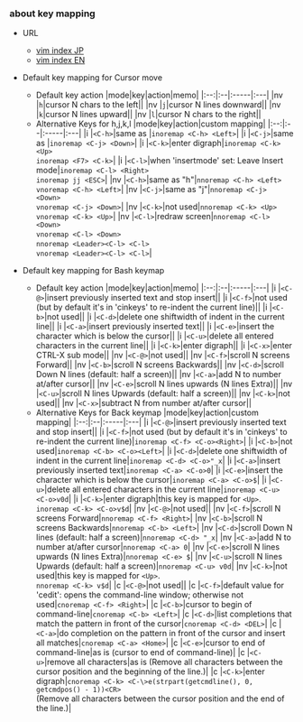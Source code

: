 ### about key mapping
- URL
  - [vim index JP](https://vim-jp.org/vimdoc-ja/vimindex.html)
  - [vim index EN](https://vim-jp.org/vimdoc-en/vimindex.html)

- Default key mapping for Cursor move
  - Default key action
    |mode|key|action|memo|
    |:--:|:--|:-----|:---|
    |nv  |```h```|cursor N chars to the left||
    |nv  |```j```|cursor N lines downward||
    |nv  |```k```|cursor N lines upward||
    |nv  |```l```|cursor N chars to the right||
  - Alternative Keys for h,j,k,l
    |mode|key|action|custom mapping|
    |:--:|:--|:-----|:---|
    |i  |```<C-h>```|same as <BS>|```inoremap <C-h> <Left>```|
    |i  |```<C-j>```|same as <CR>|```inoremap <C-j> <Down>```|
    |i  |```<C-k>```|enter digraph|```inoremap <C-k> <Up>```<br />```inoremap <F7> <C-k>```|
    |i  |```<C-l>```|when 'insertmode' set: Leave Insert mode|```inoremap <C-l> <Right>```<br />```inoremap jj <ESC>```|
    |nv  |```<C-h>```|same as "h"|```nnoremap <C-h> <Left>```<br />```vnoremap <C-h> <Left>```|
    |nv  |```<C-j>```|same as "j"|```nnoremap <C-j> <Down>```<br />```vnoremap <C-j> <Down>```|
    |nv  |```<C-k>```|not used|```nnoremap <C-k> <Up>```<br />```vnoremap <C-k> <Up>```|
    |nv  |```<C-l>```|redraw screen|```nnoremap <C-l> <Down>```<br />```vnoremap <C-l> <Down>```<br />```nnoremap <Leader><C-l> <C-l>```<br />```vnoremap <Leader><C-l> <C-l>```|

- Default key mapping for Bash keymap
  - Default key action
    |mode|key|action|memo|
    |:--:|:--|:-----|:---|
    |i   |```<C-@>```|insert previously inserted text and stop insert||
    |i   |```<C-f>```|not used (but by default it's in 'cinkeys' to re-indent the current line)||
    |i   |```<C-b>```|not used||
    |i   |```<C-d>```|delete one shiftwidth of indent in the current line||
    |i   |```<C-a>```|insert previously inserted text||
    |i   |```<C-e>```|insert the character which is below the cursor||
    |i   |```<C-u>```|delete all entered characters in the current line||
    |i   |```<C-k>```|enter digraph||
    |i   |```<C-x>```|enter CTRL-X sub mode||
    |nv  |```<C-@>```|not used||
    |nv  |```<C-f>```|scroll N screens Forward||
    |nv  |```<C-b>```|scroll N screens Backwards||
    |nv  |```<C-d>```|scroll Down N lines (default: half a screen)||
    |nv  |```<C-a>```|add N to number at/after cursor||
    |nv  |```<C-e>```|scroll N lines upwards (N lines Extra)||
    |nv  |```<C-u>```|scroll N lines Upwards (default: half a screen)||
    |nv  |```<C-k>```|not used||
    |nv  |```<C-x>```|subtract N from number at/after cursor||
  - Alternative Keys for Back keymap
    |mode|key|action|custom mapping|
    |:--:|:--|:-----|:---|
    |i   |```<C-@>```|insert previously inserted text and stop insert||
    |i   |```<C-f>```|not used (but by default it's in 'cinkeys' to re-indent the current line)|```inoremap <C-f> <C-o><Right>```|
    |i   |```<C-b>```|not used|```inoremap <C-b> <C-o><Left>```|
    |i   |```<C-d>```|delete one shiftwidth of indent in the current line|```inoremap <C-d> <C-o>"_x```|
    |i   |```<C-a>```|insert previously inserted text|```inoremap <C-a> <C-o>0```|
    |i   |```<C-e>```|insert the character which is below the cursor|```inoremap <C-a> <C-o>$```|
    |i   |```<C-u>```|delete all entered characters in the current line|```inoremap <C-u> <C-o>v0d```|
    |i   |```<C-k>```|enter digraph|this key is mapped for ```<Up>```.<br />```inoremap <C-k> <C-o>v$d```|
    |nv  |```<C-@>```|not used||
    |nv  |```<C-f>```|scroll N screens Forward|```nnoremap <C-f> <Right>```|
    |nv  |```<C-b>```|scroll N screens Backwards|```nnoremap <C-b> <Left>```|
    |nv  |```<C-d>```|scroll Down N lines (default: half a screen)|```nnoremap <C-d> "_x```|
    |nv  |```<C-a>```|add N to number at/after cursor|```nnoremap <C-a> 0```|
    |nv  |```<C-e>```|scroll N lines upwards (N lines Extra)|```nnoremap <C-e> $```|
    |nv  |```<C-u>```|scroll N lines Upwards (default: half a screen)|```nnoremap <C-u> v0d```|
    |nv  |```<C-k>```|not used|this key is mapped for ```<Up>```.<br />```nnoremap <C-k> v$d```|
    |c   |```<C-@>```|not used||
    |c   |```<C-f>```|default value for 'cedit': opens the command-line window; otherwise not used|```cnoremap <C-f> <Right>```|
    |c   |```<C-b>```|cursor to begin of command-line|```cnoremap <C-b> <Left>```|
    |c   |```<C-d>```|list completions that match the pattern in front of the cursor|```cnoremap <C-d> <DEL>```|
    |c   |```<C-a>```|do completion on the pattern in front of the cursor and insert all matches|```cnoremap <C-a> <Home>```|
    |c   |```<C-e>```|cursor to end of command-line|as is (cursor to end of command-line)|
    |c   |```<C-u>```|remove all characters|as is (Remove all characters between the cursor position and the beginning of the line.)|
    |c   |```<C-k>```|enter digraph|```cnoremap <C-k> <C-\>e(strpart(getcmdline(), 0, getcmdpos() - 1))<CR>```<br />(Remove all characters between the cursor position and the end of the line.)|

